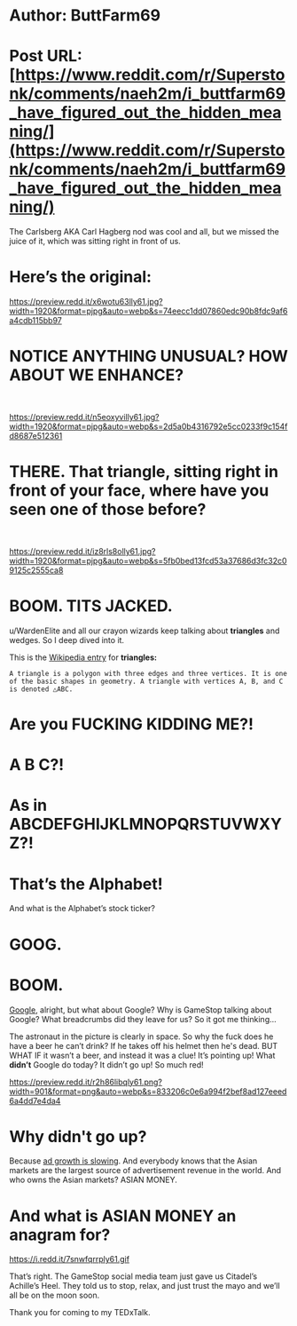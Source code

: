 # Author: ButtFarm69
# Post URL: [https://www.reddit.com/r/Superstonk/comments/naeh2m/i_buttfarm69_have_figured_out_the_hidden_meaning/](https://www.reddit.com/r/Superstonk/comments/naeh2m/i_buttfarm69_have_figured_out_the_hidden_meaning/)


The Carlsberg AKA Carl Hagberg nod was cool and all, but we missed the juice of it, which was sitting right in front of us. 

# Here’s the original:

https://preview.redd.it/x6wotu63lly61.jpg?width=1920&format=pjpg&auto=webp&s=74eecc1dd07860edc90b8fdc9af6a4cdb115bb97

# NOTICE ANYTHING UNUSUAL? HOW ABOUT WE ENHANCE?

&#x200B;

https://preview.redd.it/n5eoxyvilly61.jpg?width=1920&format=pjpg&auto=webp&s=2d5a0b4316792e5cc0233f9c154fd8687e512361

# THERE. That triangle, sitting right in front of your face, where have you seen one of those before?

&#x200B;

https://preview.redd.it/iz8rls8olly61.jpg?width=1920&format=pjpg&auto=webp&s=5fb0bed13fcd53a37686d3fc32c09125c2555ca8

# BOOM. TITS JACKED.

u/WardenElite and all our crayon wizards keep talking about **triangles** and wedges. So I deep dived into it.

This is the [Wikipedia entry](https://en.wikipedia.org/wiki/Triangle) for **triangles:** 

    A triangle is a polygon with three edges and three vertices. It is one of the basic shapes in geometry. A triangle with vertices A, B, and C is denoted △ABC.

# Are you FUCKING KIDDING ME?! 

# A B C?! 

# As in ABCDEFGHIJKLMNOPQRSTUVWXYZ?! 

# That’s the Alphabet!

And what is the Alphabet’s stock ticker? 

# GOOG.

# BOOM. 

[Google](https://finance.yahoo.com/quote/GOOG/), alright, but what about Google? Why is GameStop talking about Google? What breadcrumbs did they leave for us? So it got me thinking...

The astronaut in the picture is clearly in space. So why the fuck does he have a beer he can’t drink? If he takes off his helmet then he's dead. BUT WHAT IF it wasn’t a beer, and instead it was a clue! It’s pointing up! What **didn’t** Google do today? It didn’t go up! So much red!

https://preview.redd.it/r2h86libqly61.png?width=901&format=png&auto=webp&s=833206c0e6a994f2bef8ad127eeed6a4dd7e4da4

# Why didn't go up? 

Because [ad growth is slowing](https://www.reddit.com/r/Superstonk/ad%20growth%20is%20slowing). And everybody knows that the Asian markets are the largest source of advertisement revenue in the world. And who owns the Asian markets? ASIAN MONEY. 

# And what is ASIAN MONEY an anagram for?

https://i.redd.it/7snwfqrrply61.gif

That’s right. The GameStop social media team just gave us Citadel’s Achille’s Heel. They told us to stop, relax, and just trust the mayo and we’ll all be on the moon soon.

Thank you for coming to my TEDxTalk.